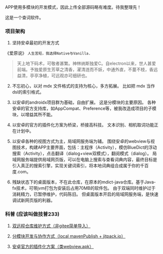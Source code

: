 APP使用多模块的开发模式，因此上传全部源码略有难度。待我整理先！

这是一个查词软件。

### 项目架构

1. 坚持安卓最初的开发方式

《爱原说》 `人生苦短，我选择Native与Vanilla.`

> 天上地下码术，可敬者甚繁。神林纳斯独爱C。自electron以来，世人甚爱前端。予独爱原生芳草之清香，濯清涟而不妖，中通外直，不蔓不枝，香远益清，亭亭净植，可远观亦可细研也。

2. 不忘初心，以对 mdx 文件格式的支持为核心，多方拓展。 比如把 mdx 当作dsl的索引格式。

3. 以安卓的androidx项目群为基础，自由扩展。 这是分模块的主要原因。 各种安卓的官方支持库，如AppCompat、Preference等，被我改造成项目的子模块，以增益其所不能。

4. 以安卓的官方的插件化方案为桥梁，桥接高科技。 文本识别、相机取词功能正在计划中。

5. 以安卓各种的视图方式为主，局域网服务端为辅。 围绕安卓的webview与视图技术，构建APP主要界面，包括：主程序（Activity），模仿BlueDict的浮动搜索（Activity），点击翻译（dialog+view双模式），翻阅模式（dialog）。 局域网服务端提供局域网页版，可以在电脑上搜索与查看词典内容，最终目标是引入真正的搜索引擎，实现关键词索引，将本地词典组合成属于你的千百度.com。

6. 残缺状态下的桌面版本，不在此仓库，在原本的mdict-java仓库。基于Java-fx技术，可带jvm打包为安装后占用70MB的软件包。 由于双端同时维护过于消耗精力，已暂停维护，代码陈旧。 但桌面版本开启的局域网服务端，是快速调试新网页版的利器。 



### 科普 (应该叫做技普233)

1. [双远程仓库维护方式（非gitee简单导入）](https://www.jianshu.com/p/833f33060909)

2. [分模块开发与协作方式（local mavenPublish + jitpack.io）](https://blog.csdn.net/sinat_27171121/article/details/123989140)

3. [安卓官方的插件化方案（类webview.apk）](https://juejin.cn/post/7074161397986721805)
